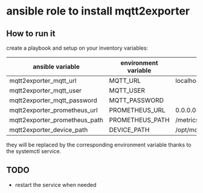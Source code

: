 # ansible role to install mqtt2exporter

## How to run it

create a playbook and setup on your inventory variables:

| ansible variable              | environment variable | default                  |
| ----------------------------- | -------------------- | ------------------------ |
| mqtt2exporter_mqtt_url        | MQTT_URL             | localhost:1883           |
| mqtt2exporter_mqtt_user       | MQTT_USER            |                          |
| mqtt2exporter_mqtt_password   | MQTT_PASSWORD        |                          |
| mqtt2exporter_prometheus_url  | PROMETHEUS_URL       | 0.0.0.0:2121             |
| mqtt2exporter_prometheus_path | PROMETHEUS_PATH      | /metrics                 |
| mqtt2exporter_device_path     | DEVICE_PATH          | /opt/mqtt2prometheus/etc |

they will be replaced by the corresponding environment variable thanks to the systemctl service.

## TODO

- restart the service when needed